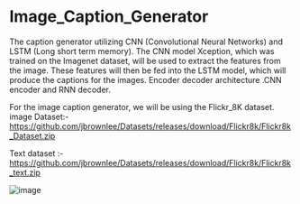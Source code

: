 # Image_Caption_Generator
The caption generator utilizing CNN (Convolutional Neural Networks) and LSTM (Long short term memory). The CNN model Xception, which was trained on the Imagenet dataset, will be used to extract the features from the image. These features will then be fed into the LSTM model, which will produce the captions for the images.
Encoder decoder architecture .CNN encoder and RNN decoder.

For the image caption generator, we will be using the Flickr_8K dataset.
image Dataset:-https://github.com/jbrownlee/Datasets/releases/download/Flickr8k/Flickr8k_Dataset.zip

Text dataset :-https://github.com/jbrownlee/Datasets/releases/download/Flickr8k/Flickr8k_text.zip

![image](https://github.com/VipinaBhaskar/Image_Caption_Generator/assets/76246222/431221a9-c026-46cf-8330-eabbb264caf8)
